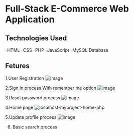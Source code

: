 # Full-Stack E-Commerce Web Application 




## Technologies Used
-HTML 
-CSS 
-PHP 
-JavaScript
-MySQL Database

## Fetures 
1.User Registration 
![image](https://github.com/user-attachments/assets/1a58296f-af74-4c21-b825-80f1820ea729)



2.Sign in process With remember me option
![image](https://github.com/user-attachments/assets/c5f23c74-67ea-4f4c-8992-290678e3e364)



3.Reset password process
![image](https://github.com/user-attachments/assets/69187219-4986-4e4b-8e02-b921dce388f1)



4.Home page 
![localhost-myproject-home-php](https://github.com/user-attachments/assets/17bc83e9-ad7c-4ad8-b05c-d6af91e5949c)



5.Update profile process
![image](https://github.com/user-attachments/assets/789a9827-8550-4399-a11a-cd616f1790a3)



6.	Basic search process




